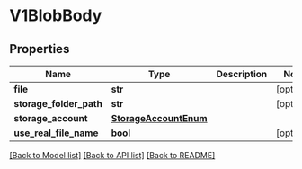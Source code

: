 # V1BlobBody

## Properties
Name | Type | Description | Notes
------------ | ------------- | ------------- | -------------
**file** | **str** |  | [optional] 
**storage_folder_path** | **str** |  | [optional] 
**storage_account** | [**StorageAccountEnum**](StorageAccountEnum.md) |  | 
**use_real_file_name** | **bool** |  | [optional] 

[[Back to Model list]](../README.md#documentation-for-models) [[Back to API list]](../README.md#documentation-for-api-endpoints) [[Back to README]](../README.md)

